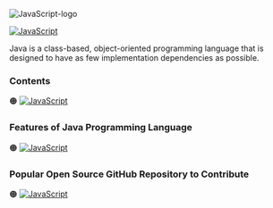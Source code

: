 ![JavaScript-logo]()

[![JavaScript](https://img.shields.io/badge/Java%20Programming-Language-2c93b0?style=for-the-badge)]()


Java is a class-based, object-oriented programming language that is designed to have as few implementation dependencies as possible.

### Contents

🟠 [![JavaScript](https://img.shields.io/badge/Introduction%20of-Java%20Programming%20Language-2c93b0?style=flat)]()


### Features of Java Programming Language

🟠 [![JavaScript](https://img.shields.io/badge/Develop-Mobile%20Applications-2c93b0?style=flat)]()

### Popular Open Source GitHub Repository to Contribute

🟠 [![JavaScript](https://img.shields.io/badge/Jenkins-Automation%20Server-2c93b0?style=flat)]()
